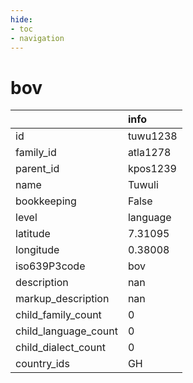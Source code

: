 ```yaml
---
hide:
- toc
- navigation
---
```

# bov
|                      | info     |
|:---------------------|:---------|
| id                   | tuwu1238 |
| family_id            | atla1278 |
| parent_id            | kpos1239 |
| name                 | Tuwuli   |
| bookkeeping          | False    |
| level                | language |
| latitude             | 7.31095  |
| longitude            | 0.38008  |
| iso639P3code         | bov      |
| description          | nan      |
| markup_description   | nan      |
| child_family_count   | 0        |
| child_language_count | 0        |
| child_dialect_count  | 0        |
| country_ids          | GH       |